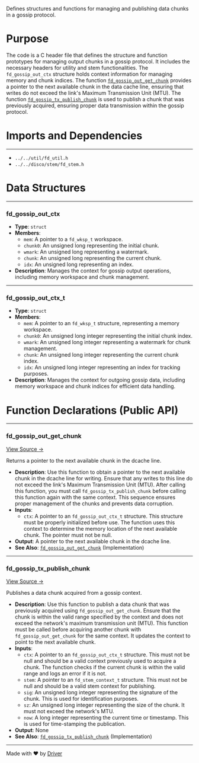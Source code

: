 <!--------------------------------------------------------------------------------->
<!-- IMPORTANT: This file is auto-generated by Driver (https://driver.ai). -------->
<!-- Manual edits may be overwritten on future commits. --------------------------->
<!--------------------------------------------------------------------------------->

Defines structures and functions for managing and publishing data chunks in a gossip protocol.

# Purpose
The code is a C header file that defines the structure and function prototypes for managing output chunks in a gossip protocol. It includes the necessary headers for utility and stem functionalities. The `fd_gossip_out_ctx` structure holds context information for managing memory and chunk indices. The function [`fd_gossip_out_get_chunk`](<#fd_gossip_out_get_chunk>) provides a pointer to the next available chunk in the data cache line, ensuring that writes do not exceed the link's Maximum Transmission Unit (MTU). The function [`fd_gossip_tx_publish_chunk`](<#fd_gossip_tx_publish_chunk>) is used to publish a chunk that was previously acquired, ensuring proper data transmission within the gossip protocol.
# Imports and Dependencies

---
- `../../util/fd_util.h`
- `../../disco/stem/fd_stem.h`


# Data Structures

---
### fd\_gossip\_out\_ctx
- **Type**: ``struct``
- **Members**:
    - ``mem``: A pointer to a `fd_wksp_t` workspace.
    - ``chunk0``: An unsigned long representing the initial chunk.
    - ``wmark``: An unsigned long representing a watermark.
    - ``chunk``: An unsigned long representing the current chunk.
    - ``idx``: An unsigned long representing an index.
- **Description**: Manages the context for gossip output operations, including memory workspace and chunk management.


---
### fd\_gossip\_out\_ctx\_t
- **Type**: ``struct``
- **Members**:
    - ``mem``: A pointer to an `fd_wksp_t` structure, representing a memory workspace.
    - ``chunk0``: An unsigned long integer representing the initial chunk index.
    - ``wmark``: An unsigned long integer representing a watermark for chunk management.
    - ``chunk``: An unsigned long integer representing the current chunk index.
    - ``idx``: An unsigned long integer representing an index for tracking purposes.
- **Description**: Manages the context for outgoing gossip data, including memory workspace and chunk indices for efficient data handling.


# Function Declarations (Public API)

---
### fd\_gossip\_out\_get\_chunk<!-- {{#callable_declaration:fd_gossip_out_get_chunk}} -->
[View Source →](<../../../../../src/flamenco/gossip/fd_gossip_out.h#L17>)

Returns a pointer to the next available chunk in the dcache line.
- **Description**: Use this function to obtain a pointer to the next available chunk in the dcache line for writing. Ensure that any writes to this line do not exceed the link's Maximum Transmission Unit (MTU). After calling this function, you must call `fd_gossip_tx_publish_chunk` before calling this function again with the same context. This sequence ensures proper management of the chunks and prevents data corruption.
- **Inputs**:
    - `ctx`: A pointer to an `fd_gossip_out_ctx_t` structure. This structure must be properly initialized before use. The function uses this context to determine the memory location of the next available chunk. The pointer must not be null.
- **Output**: A pointer to the next available chunk in the dcache line.
- **See Also**: [`fd_gossip_out_get_chunk`](<fd_gossip_out.c.md#fd_gossip_out_get_chunk>)  (Implementation)


---
### fd\_gossip\_tx\_publish\_chunk<!-- {{#callable_declaration:fd_gossip_tx_publish_chunk}} -->
[View Source →](<../../../../../src/flamenco/gossip/fd_gossip_out.h#L27>)

Publishes a data chunk acquired from a gossip context.
- **Description**: Use this function to publish a data chunk that was previously acquired using `fd_gossip_out_get_chunk`. Ensure that the chunk is within the valid range specified by the context and does not exceed the network's maximum transmission unit (MTU). This function must be called before acquiring another chunk with `fd_gossip_out_get_chunk` for the same context. It updates the context to point to the next available chunk.
- **Inputs**:
    - `ctx`: A pointer to an `fd_gossip_out_ctx_t` structure. This must not be null and should be a valid context previously used to acquire a chunk. The function checks if the current chunk is within the valid range and logs an error if it is not.
    - `stem`: A pointer to an `fd_stem_context_t` structure. This must not be null and should be a valid stem context for publishing.
    - `sig`: An unsigned long integer representing the signature of the chunk. This is used for identification purposes.
    - `sz`: An unsigned long integer representing the size of the chunk. It must not exceed the network's MTU.
    - `now`: A long integer representing the current time or timestamp. This is used for time-stamping the publication.
- **Output**: None
- **See Also**: [`fd_gossip_tx_publish_chunk`](<fd_gossip_out.c.md#fd_gossip_tx_publish_chunk>)  (Implementation)



---
Made with ❤️ by [Driver](https://www.driver.ai/)
